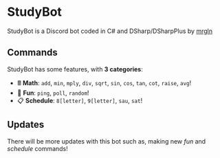 # StudyBot

StudyBot is a Discord bot coded in C# and DSharp/DSharpPlus by [mrgln](https://github.com/mrgln)

## Commands
StudyBot has some features, with **3 categories**:

*   🖩   **Math**: `add`, `min`, `mply`, `div`, `sqrt`, `sin`, `cos`, `tan`, `cot`, `raise`, `avg`! 
*   🎲  **Fun**: `ping`, `poll`, `random`!
*   📋  **Schedule**: `8[letter]`, `9[letter]`, `sau`, `sat`! 

## Updates
There will be more updates with this bot such as, making new *fun* and *schedule* commands!
